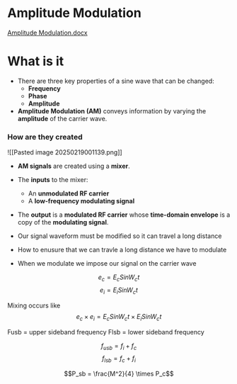 
# Amplitude Modulation

[Amplitude Modulation.docx](https://mycputac-my.sharepoint.com/:w:/g/personal/222170972_mycput_ac_za/EbhY3Ntk4nJNqm4HSf4COpIB2Gl8HcMNdUeMxM8KZppGYg?e=XXTlxW)

# What is it 

- There are three key properties of a sine wave that can be changed:
    - **Frequency**
    - **Phase**
    - **Amplitude**
- **Amplitude Modulation (AM)** conveys information by varying the **amplitude** of the carrier wave.

### How are they created

![[Pasted image 20250219001139.png]]

- **AM signals** are created using a **mixer**.
- The **inputs** to the mixer:
    - An **unmodulated RF carrier**
    - A **low-frequency modulating signal**
- The **output** is a **modulated RF carrier** whose **time-domain envelope** is a copy of the **modulating signal**.









- Our signal waveform must be modified so it can travel a long distance
- How to enusure that we can travle a long distance we have to modulate
- When we  modulate we impose our signal on the carrier wave

$$ e_c = E_c SinW_c t$$
$$ e_i = E_i SinW_c t$$

Mixing occurs like 
$$ e_c \times e_i = E_c SinW_ct \times  E_i SinW_c t $$

Fusb = upper sideband frequency
Flsb = lower sideband frequency 

$$f_{usb} = f_i +f_c$$
$$f_{lsb} = f_c +f_i$$

$$P_sb = \frac{M^2}{4} \times P_c$$
